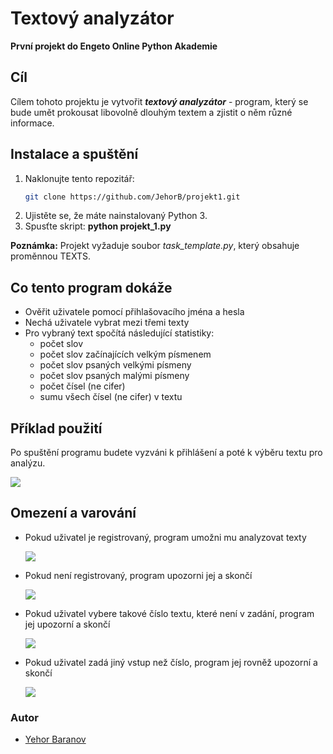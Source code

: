 # Textový analyzátor
**První projekt do Engeto Online Python Akademie**

## Cíl
Cílem tohoto projektu je vytvořit ***textový analyzátor*** - program, který se bude umět 
prokousat libovolně dlouhým textem a zjistit o něm různé informace.

## Instalace a spuštění
1. Naklonujte tento repozitář:
   ```bash
   git clone https://github.com/JehorB/projekt1.git
2. Ujistěte se, že máte nainstalovaný Python 3.
3. Spusťte skript: **python projekt_1.py**

**Poznámka:** Projekt vyžaduje soubor *task_template.py*, který obsahuje proměnnou TEXTS.

## Co tento program dokáže
- Ověřit uživatele pomocí přihlašovacího jména a hesla
- Nechá uživatele vybrat mezi třemi texty
- Pro vybraný text spočítá následující statistiky:
  - počet slov
  - počet slov začínajících velkým písmenem
  - počet slov psaných velkými písmeny
  - počet slov psaných malými písmeny
  - počet čísel (ne cifer)
  - sumu všech čísel (ne cifer) v textu

## Příklad použití
Po spuštění programu budete vyzváni k přihlášení a poté k výběru textu pro analýzu.

![](screenshots/screen0.png)

## Omezení a varování
- Pokud uživatel je registrovaný, program umožni mu analyzovat texty
  
  ![](screenshots/screen1.png)
  
- Pokud není registrovaný, program upozorni jej a skončí

  ![](screenshots/screen2.png)

- Pokud uživatel vybere takové číslo textu, které není v zadání, program jej upozorní a skončí

  ![](screenshots/screen3.png)

- Pokud uživatel zadá jiný vstup než číslo, program jej rovněž upozorní a skončí

  ![](screenshots/screen4.png)

### Autor
* [Yehor Baranov](https://github.com/JehorB)
